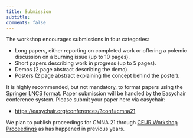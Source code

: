 ```yaml
---
title: Submission 
subtitle: 
comments: false
---
```



<!--* Download a PDF version of the [first call for papers](/assets/cfp/cfp.pdf) -->
<!--* Download a PDF version of the [second call for papers](http://arg.napier.ac.uk/events/cmna/assets/cfp/cfp2.pdf)-->


The workshop encourages submissions in four categories:

* Long papers, either reporting on completed work or offering a polemic discussion on a burning issue (up to 10 pages).
* Short papers describing work in progress (up to 5 pages).
* Demos (2 page abstract describing the demo)
* Posters (2 page abstract explaining the concept behind the poster).

It is highly recommended, but not mandatory, to format papers using the [Springer LNCS format](https://www.springer.com/gp/computer-science/lncs/conference-proceedings-guidelines). Paper submission will be handled by the Easychair conference system. Please submit your paper here via easychair: 

* https://easychair.org/conferences/?conf=cmna21

We plan to publish proceedings for CMNA 21 through [CEUR Workshop Proceedings](http://ceur-ws.org/) as has happened in previous years. 

